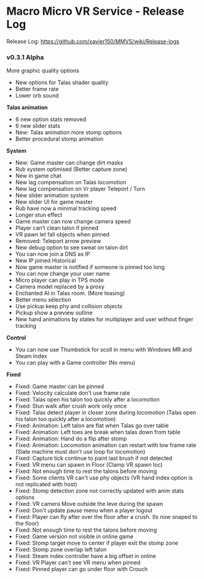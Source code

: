 # Macro Micro VR Service - Release Log
Release Log: https://github.com/xavier150/MMVS/wiki/Release-logs

###  v0.3.1 Alpha

 More graphic quality options
- New options for Talas shader quality
- Better frame rate
- Lower orb sound


**Talas animation**
- 6 new option stats removed
- 6 new slider stats
- New: Talas animation more stomp options
- Better procedural stomp animation


**System**
- New: Game master can change dirt masks
- Rub system optimised (Better capture zone)
- New in game chat
- New lag compensation on Talas locomotion
- New lag compensation on Vr player Teleport / Turn
- New slider animation system
- New slider UI for game master
- Rub have now a minimal tracking speed
- Longer stun effect
- Game master can now change camera speed
- Player can’t clean talon if pinned
- VR pawn let fall objects when pinned
- Removed: Teleport arrow preview
- New debug option to see sweat on talon dirt
- You can now join a DNS as IP
- New IP joined Historical
- Now game master is notified if someone is pinned too long
- You can now change your user name
- Micro player can play in TPS mode
- Camera model replaced by a proxy
- Enchanted AI in Talas room. (More teasing)
- Better menu sélection
- Use pickup keep phy and collision objects
- Pickup show a preview outline
- New hand animations by states for multiplayer and user without finger tracking


**Control**
- You can now use Thumbstick for scoll in menu with Windows MR and Steam Index
- You can play with a Game controller (No menu)


**Fixed**
- Fixed: Game master can be pinned
- Fixed: Velocity calculate don’t use frame rate
- Fixed: Talas open his talon too quickly after a locomotion
- Fixed: Stun walk after crush work only once
- Fixed: Talas detect player in closer zone during locomotion (Talas open his talon too quickly after a
locomotion)
- Fixed: Animation: Left talon are flat when Talas go over table
- Fixed: Animation: Left toes are break when talas down from table
- Fixed: Animation: Hand do a flip after stomp
- Fixed: Animation: Locomotion animation can restart with low frame rate (Slate machine must don't use loop
for locomotion)
- Fixed: Capture tick continue to paint last brush if not detected
- Fixed: VR menu can spawn in Floor (Clamp VR spawn loc)
- Fixed: Not enough time to rest the talons before moving
- Fixed: Some clients VR can't use phy objects (VR hand index option is not replicated with host)
- Fixed: Stomp detection zone not correctly updated with anim stats options
- Fixed: VR camera Move outside the leve during the spawn
- Fixed: Don't update pause menu when a player logout
- Fixed: Player can fly after over the floor after a crush. (Is now snaped to the floor)
- Fixed: Not enough time to rest the talons before moving
- Fixed: Game version not visible in online game
- Fixed: Stomp target move to center if player exit the stomp zone
- Fixed: Stomp zone overlap left talon
- Fixed: Steam index controller have a big offset in online
- Fixed: VR Player can't see VR menu when pinned
- Fixed: Pinned player can go under floor with Crouch
